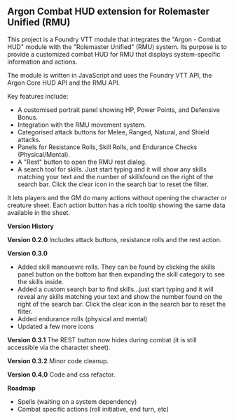 ## Argon Combat HUD extension for Rolemaster Unified (RMU)

This project is a Foundry VTT module that integrates the "Argon - Combat HUD" module with the "Rolemaster Unified" (RMU) system. Its purpose is to provide a customized combat HUD for RMU that displays system-specific information and actions.

The module is written in JavaScript and uses the Foundry VTT API, the Argon Core HUD API and the RMU API.

Key features include:

*   A customised portrait panel showing HP, Power Points, and Defensive Bonus.
*   Integration with the RMU movement system.
*   Categorised attack buttons for Melee, Ranged, Natural, and Shield attacks.
*   Panels for Resistance Rolls, Skill Rolls, and Endurance Checks (Physical/Mental).
*   A "Rest" button to open the RMU rest dialog.
*   A search tool for skills. Just start typing and it will show any skills matching your text and the number of skillsfound on the right of the search bar. Click the clear icon in the search bar to reset the filter.

It lets players and the GM do many actions without opening the character or creature sheet. Each action button has a rich tooltip showing the same data available in the sheet.

**Version History**

**Version 0.2.0**
Includes attack buttons, resistance rolls and the rest action.

**Version 0.3.0**
*   Added skill manouevre rolls. They can be found by clicking the skills panel button on the bottom bar then expanding the skill category to see the skills inside.
*   Added a custom search bar to find skills...just start typing and it will reveal any skills matching your text and show the number found on the right of the search bar. Click the clear icon in the search bar to reset the filter.
*   Added endurance rolls (physical and mental)
*   Updated a few more icons

**Version 0.3.1**
The REST button now hides during combat (it is still accessible via the character sheet).

**Version 0.3.2**
Minor code cleanup.

**Version 0.4.0**
Code and css refactor.

**Roadmap**
*   Spells (waiting on a system dependency)
*   Combat specific actions (roll initiative, end turn, etc)
